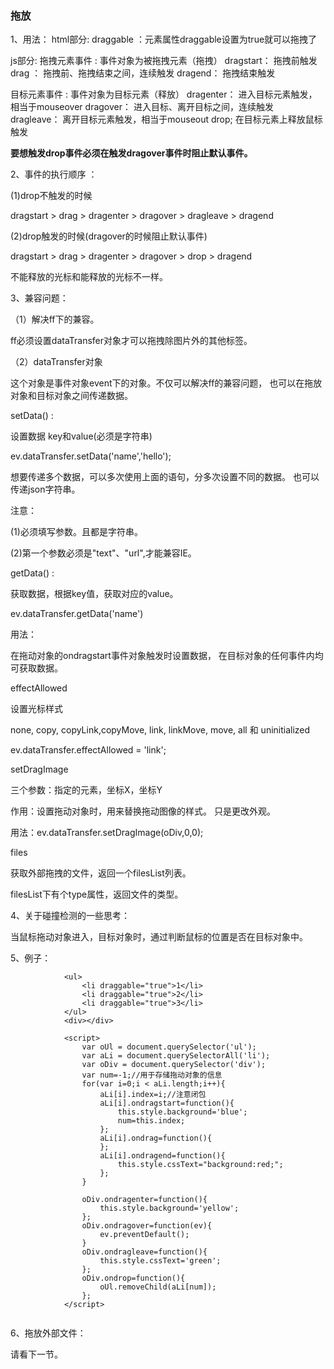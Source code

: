 ### 拖放

1、用法：
html部分:
draggable ：元素属性draggable设置为true就可以拖拽了

js部分:
拖拽元素事件 : 事件对象为被拖拽元素（拖拽）
dragstart： 拖拽前触发
drag ： 拖拽前、拖拽结束之间，连续触发
dragend： 拖拽结束触发

目标元素事件 : 事件对象为目标元素（释放）
dragenter： 进入目标元素触发，相当于mouseover
dragover： 进入目标、离开目标之间，连续触发
dragleave： 离开目标元素触发，相当于mouseout
drop; 在目标元素上释放鼠标触发

**要想触发drop事件必须在触发dragover事件时阻止默认事件。**

2、事件的执行顺序 ：

(1)drop不触发的时候

dragstart > drag > dragenter > dragover > dragleave > dragend

(2)drop触发的时候(dragover的时候阻止默认事件)

dragstart > drag > dragenter > dragover > drop > dragend

不能释放的光标和能释放的光标不一样。

3、兼容问题：



（1）解决ff下的兼容。

ff必须设置dataTransfer对象才可以拖拽除图片外的其他标签。

（2）dataTransfer对象

这个对象是事件对象event下的对象。不仅可以解决ff的兼容问题， 也可以在拖放对象和目标对象之间传递数据。

setData() :

设置数据 key和value(必须是字符串)

ev.dataTransfer.setData('name','hello');

想要传递多个数据，可以多次使用上面的语句，分多次设置不同的数据。 也可以传递json字符串。

注意：

(1)必须填写参数。且都是字符串。

(2)第一个参数必须是"text"、"url",才能兼容IE。

getData() :

获取数据，根据key值，获取对应的value。

ev.dataTransfer.getData('name')

用法：

在拖动对象的ondragstart事件对象触发时设置数据， 在目标对象的任何事件内均可获取数据。

effectAllowed

设置光标样式

none, copy, copyLink,copyMove, link, linkMove, move, all 和 uninitialized

ev.dataTransfer.effectAllowed = 'link';

setDragImage

三个参数：指定的元素，坐标X，坐标Y

作用：设置拖动对象时，用来替换拖动图像的样式。 只是更改外观。

用法：ev.dataTransfer.setDragImage(oDiv,0,0);

files

获取外部拖拽的文件，返回一个filesList列表。

filesList下有个type属性，返回文件的类型。

4、关于碰撞检测的一些思考：

当鼠标拖动对象进入，目标对象时，通过判断鼠标的位置是否在目标对象中。

5、例子：



```
            <ul>
                <li draggable="true">1</li>
                <li draggable="true">2</li>
                <li draggable="true">3</li>
            </ul>
            <div></div>

            <script>
                var oUl = document.querySelector('ul');
                var aLi = document.querySelectorAll('li');
                var oDiv = document.querySelector('div');
                var num=-1;//用于存储拖动对象的信息
                for(var i=0;i < aLi.length;i++){
                    aLi[i].index=i;//注意闭包
                    aLi[i].ondragstart=function(){
                        this.style.background='blue';
                        num=this.index;
                    };
                    aLi[i].ondrag=function(){
                    };
                    aLi[i].ondragend=function(){
                        this.style.cssText="background:red;";
                    };
                }

                oDiv.ondragenter=function(){
                    this.style.background='yellow';
                };
                oDiv.ondragover=function(ev){
                    ev.preventDefault();
                }
                oDiv.ondragleave=function(){
                    this.style.cssText='green';
                };
                oDiv.ondrop=function(){
                    oUl.removeChild(aLi[num]);
                };
            </script>
        
```

6、拖放外部文件：

请看下一节。